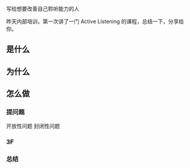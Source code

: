 写给想要改善自己聆听能力的人

昨天内部培训，第一次讲了一门 Active Listening 的课程，总结一下，分享给你。

##  是什么
## 为什么

## 怎么做
### 提问题
开放性问题
封闭性问题

### 3F
### 总结